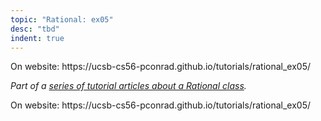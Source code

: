 ```yaml
---
topic: "Rational: ex05"
desc: "tbd"
indent: true
---
```


<div class="github-preview-only">On website: https://ucsb-cs56-pconrad.github.io/tutorials/rational_ex05/</div>


<em>Part of a [series of tutorial articles about a Rational class](/tutorials/rational/).</em>



<div class="github-preview-only">On website: https://ucsb-cs56-pconrad.github.io/tutorials/rational_ex05/</div>

